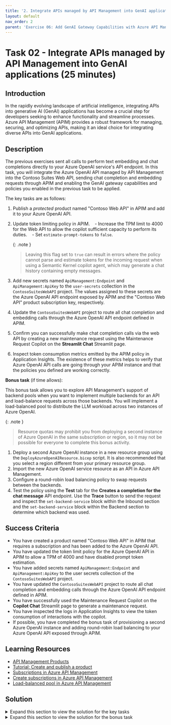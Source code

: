 ```yaml
---
title: '2. Integrate APIs managed by API Management into GenAI applications'
layout: default
nav_order: 2
parent: 'Exercise 06: Add GenAI Gateway Capabilities with Azure API Management'
---
```


# Task 02 - Integrate APIs managed by API Management into GenAI applications (25 minutes)

## Introduction

In the rapidly evolving landscape of artificial intelligence, integrating APIs into generative AI (GenAI) applications has become a crucial step for developers seeking to enhance functionality and streamline processes. Azure API Management (APIM) provides a robust framework for managing, securing, and optimizing APIs, making it an ideal choice for integrating diverse APIs into GenAI applications.

## Description

The previous exercises sent all calls to perform text embedding and chat completions directly to your Azure OpenAI service's API endpoint. In this task, you will integrate the Azure OpenAI API managed by API Management into the Contoso Suites Web API, sending chat completion and embedding requests through APIM and enabling the GenAI gateway capabilities and policies you enabled in the previous task to be applied.

The key tasks are as follows:

1. Publish a *protected* product named "Contoso Web API" in APIM and add it to your Azure OpenAI API.
2. Update token limiting policy in APIM.
   - Increase the TPM limit to 4000 for the Web API to allow the copilot sufficient capacity to perform its duties.
   - Set `estimate-prompt-tokens` to `false`.

    {: .note }
    > Leaving this flag set to `true` can result in errors where the policy cannot parse and estimate tokens for the incoming request when using a Semantic Kernel copilot agent, which may generate a chat history containing empty messages.

3. Add new secrets named `ApiManagement:Endpoint` and `ApiManagement:ApiKey` to the `user-secrets` collection in the `ContosoSuitesWebAPI` project. The values assigned to these secrets are the Azure OpenAI API endpoint exposed by APIM and the "Contoso Web API" product subscription key, respectively.
4. Update the `ContosoSuitesWebAPI` project to route all chat completion and embedding calls through the Azure OpenAI API endpoint defined in APIM.
5. Confirm you can successfully make chat completion calls via the web API by creating a new maintenance request using the Maintenance Request Copilot on the **Streamlit Chat** Streamlit page.
6. Inspect token consumption metrics emitted by the APIM policy in Application Insights. The existence of these metrics helps to verify that Azure OpenAI API calls are going through your APIM instance and that the policies you defined are working correctly.

**Bonus task** (if time allows):

This bonus task allows you to explore API Management's support of backend pools when you want to implement multiple backends for an API and load-balance requests across those backends. You will implement a load-balanced pool to distribute the LLM workload across two instances of Azure OpenAI.

{: .note }
> Resource quotas may prohibit you from deploying a second instance of Azure OpenAI in the same subscription or region, so it may not be possible for everyone to complete this bonus activity.

1. Deploy a second Azure OpenAI instance in a new resource group using the `DeployAzureOpenAIResource.bicep` script. It is also recommended that you select a region different from your primary resource group.
2. Import the new Azure OpenAI service resource as an API in Azure API Management.
3. Configure a round-robin load balancing policy to swap requests between the backends.
4. Test the policy using the **Test** tab for the **Creates a completion for the chat message** API endpoint. Use the **Trace** button to send the request and inspect the `set-backend-service` block within the Inbound section and the `set-backend-service` block within the Backend section to determine which backend was used.

## Success Criteria

- You have created a product named "Contoso Web API" in APIM that requires a subscription and has been added to the Azure OpenAI API.
- You have updated the token limit policy for the Azure OpenAI API in APIM to allow a TPM of 4000 and have disabled prompt token estimation.
- You have added secrets named `ApiManagement:Endpoint` and `ApiManagement:ApiKey` to the user secrets collection of the `ContosoSuitesWebAPI` project.
- You have updated the `ContosoSuitesWebAPI` project to route all chat completion and embedding calls through the Azure OpenAI API endpoint defined in APIM.
- You have successfully used the Maintenance Request Copilot on the **Copilot Chat** Streamlit page to generate a maintenance request.
- You have inspected the logs in Application Insights to view the token consumption of interactions with the copilot.
- If possible, you have completed the bonus task of provisioning a second Azure OpenAI instance and adding round-robin load balancing to your Azure OpenAI API exposed through APIM.

## Learning Resources

- [API Management Products](https://learn.microsoft.com/en-us/azure/api-management/api-management-key-concepts#products)
- [Tutorial: Create and publish a product](https://learn.microsoft.com/azure/api-management/api-management-howto-add-products?tabs=azure-portal)
- [Subscriptions in Azure API Management](https://learn.microsoft.com/azure/api-management/api-management-subscriptions)
- [Create subscriptions in Azure API Management](https://learn.microsoft.com/azure/api-management/api-management-howto-create-subscriptions)
- [Load-balanced pool in Azure API Management](https://learn.microsoft.com/en-us/azure/api-management/backends?tabs=bicep#load-balanced-pool)

## Solution

<details markdown="block">
<summary>Expand this section to view the solution for the key tasks</summary>

- To create and publish a *protected* product in APIM and add it to your Azure OpenAI API:
  - Navigate to your APIM instance in the [Azure portal](https://portal.azure.com/), then select **Products** under the **APIs** menu.
  - Select **Add** to create a new product.
  - In the **Add product** dialog:
    - Enter a display name of "Contoso Web API," which will automatically set the **Id** field to "contoso-web-api."
    - Enter a description, such as "Contoso Suites Web API."
    - Check the **Published** box.
    - Ensure the **Requires subscription** box is checked. This flag specifies that the product is *protected,* meaning a subscription key will be required to access the product.
    - Select the **+** below **APIs** at the bottom of the dialog and select the **Azure OpenAI API**. Adding an API allows it to be accessed using the subscription key associated with the Contoso Web API product.
    - Select **Create**.

        ![Screenshot of the Add product dialog, with the values specified in the instructions highlighted.](../../media/Solution/0602-apim-create-product-contoso-web-api.png)

  - After creeating the product, select it from the Products list.
  - On the **Contoso Web API** project page, select **Subscriptions** from the left-hand menu, then select **Add subscription** on the toolbar.
  - In the **New Subscription** dialog, enter "contoso-web-api" into the **Name** field, "Contoso Web API" into the **Display name** field, and then select **Create**.

- To update the token limit policy applied to the Azure OpenAI API in APIM:
  - Navigate to your API Management service's **APIs** page in the [Azure portal](https://portal.azure.com/) and select the **Azure OpenAI API**.
  - Select **All operations** in the design panel, then open the inbound processing policies by selecting the `<\>` link within that panel.
  
    ![Screenshot of the design page of the Azure OpenAPI API in APIM, with the API name, All operations page, and policies link highlighted.](../../media/Solution/0602-apim-azure-openai-api-all-operations-inbound-processing-policies.png)

  - In the **Policies** XML document, locate the `azure-openai-token-limit` policy definition within the `<inbound>` processing section.
    - Update the `tokens-per-minute` value to `4000`.
    - Set the `estimate-prompt-tokens` property to `false`.

        {: .note }
        > Leaving this flag set to `true` can result in errors where the policy is unable to parse and estimate tokens for the incoming request when using a Semantic Kernel copilot agent, which may generate a chat history with empty messages.

  - The updated policy definition should look like the following:

    ```xml
    <azure-openai-token-limit tokens-per-minute="4000" counter-key="@(context.Request.IpAddress)" estimate-prompt-tokens="false" tokens-consumed-header-name="consumed-tokens" remaining-tokens-header-name="remaining-tokens" />
    ```

  - Select **Save**.

- To add new user secrets for the API Management endpoint and key, run the following command:
  - Navigate to your APIM instance in the [Azure portal](https://portal.azure.com/).
  - On the **Overview** page, copy the **Gateway URL** from the **Essentials** panel. Save the value into a text edit, such as Notepad, for use below.
  - Select **APIs** from the **APIs** menu of your APIM instance, then select **Settings** tab of the **Azure OpenAI API**. Copy the **API URL suffix** and save it to a text editor for use below.

    ![Screenshot of the Azure OpenAI API's settings tab, with the API URL suffix value highlighted.](../../media/Solution/0602-apim-apis-azure-openai-api-settings-url-suffix.png)

  - In Visual Studio Code, open a new terminal and change directories to the `ContosoSuitesWebAPI` folder. Then, run the following command to create a new secret in the `user-secrets` collection, replacing the `{YOUR_API_MANAGEMENT_ENDPOINT}` and `{YOUR_AZURE_OPENAI_API_URL_SUFFIX}` tokens with the gateway URL and API URL suffix values you copied above, respectively.

    ```bash
    dotnet user-secrets set "ApiManagement:Endpoint" "{YOUR_API_MANAGEMENT_ENDPOINT}/{YOUR_AZURE_OPENAI_API_URL_SUFFIX}"
    ```

  - Return to your APIM instance in the [Azure portal](https://portal.azure.com/), and select **Subscriptions** under the **APIs** menu.
  - On the **Subscriptions** page, select the ellipsis at the end of the **Contoso Web API** subscription and select **Show/hide keys** in the context menu.
  - Copy the **Primary key** value.
  - Next, you will create another secret in the `user-secrets` collection of the Web API project. Return to the terminal window in Visual Studio Code you used in the previous step and run the following command, replacing the `{YOUR_API_MANAGEMENT_SUBSCRIPTION_KEY}` with the **Primary key** value you copied above.

    ```bash
    dotnet user-secrets set "ApiManagement:ApiKey" "{YOUR_API_MANAGEMENT_SUBSCRIPTION_KEY}"
    ```

- To update the Contoso Suites Web API to use the Azure OpenAI API exposed through Azure API Management, you must update the Kernel builder in the `Program.cs` file to use the APIM endpoint and key for all text embedding and chat completion calls.
  - In Visual Studio Code, navigate to the `ContosoSuitesWebAPI` folder and open the `Program.cs` file.
  - The Kernel builder defined in `Program.cs` contains calls to add chat completion and text embedding capabilities to the kernel.
  - Within the `kernelBuilder.AddAzureOpenAIChatCompletion()` function, replace the `AzureOpenAI` configuration values used for the `endpoint` and `apiKey` properties to reference `ApiManagement:Endpoint` and `ApiManagement:ApiKey`, respectively. The updated function call should look like this:

    ```csharp
    kernelBuilder.AddAzureOpenAIChatCompletion(
        deploymentName: builder.Configuration["AzureOpenAI:DeploymentName"]!,
        endpoint: builder.Configuration["ApiManagement:Endpoint"]!,
        apiKey: builder.Configuration["ApiManagement:ApiKey"]!
    );
    ```

  - In the `kernelBuilder.AddAzureOpenAITextEmbeddingGeneration()` function, update the `endpoint` and `apiKey` properties to retrieve the `ApiManagement:Endpoint` and `ApiManagement:ApiKey`, respectively. The updated function call, including the `#pragma warning` directives wrapping it, will look similar to the following:

    ```csharp
    #pragma warning disable SKEXP0010 // Type is for evaluation purposes only and is subject to change or removal in future updates. Suppress this diagnostic to proceed.
        kernelBuilder.AddAzureOpenAITextEmbeddingGeneration(
            deploymentName: builder.Configuration["AzureOpenAI:EmbeddingDeploymentName"]!,
            endpoint: builder.Configuration["ApiManagement:Endpoint"]!,
            apiKey: builder.Configuration["ApiManagement:ApiKey"]!
        );
    #pragma warning restore SKEXP0010 // Type is for evaluation purposes only and is subject to change or removal in future updates. Suppress this diagnostic to proceed.
    ```

- To confirm that you can successfully make chat completion calls via the web API, use the Maintenance Request Copilot in the **Copilot Chat** Streamlit UI to create a new maintenance request.
  - Run the API locally by opening a new terminal window in Visual Studio code, navigating to the `src\ContosoSuitesWebAPI` directory, and starting the API using the following command:

    ```bash
    dotnet run
    ```

  - Open another terminal window, navigate to the `src\ContosoSuitesDashboard` directory, and run the following command to start the Streamlit dashboard:

    ```bash
    python -m streamlit run Index.py
    ```

  - Select the **Copilot Chat** page using the left-hand menu, then submit the following conversational prompts:
    - First, send a message requesting help filing an issue, such as: "Please help me create a maintenance request for a room at the Grand Regency."
      - You should get a response asking for more information.
    - Next, provide details about the issue to the copilot, such as: "There is a leak coming from under the kitchen sink. The customer reported it when returning to the room after being out most of the day. The carpet in the room is soaked."
      - You should get a reply asking for the room number.
    - Provide a room number, such as: "It is in room 303."
      - You should get a reply that the request was created successfully.
    - Send a final message, asking the copilot to provide you with the ID of the maintenance request it created.

    {: .note }
    > If you receive a 429 error message at any point during the conversation, you may need to go back into the `azure-openai-token-limit` policy definition in APIM and increase the `tokens-per-minute` value.

- To inspect the token consumption metrics emitted by the APIM policy in Application Insights.
  - From your API Management service in the [Azure portal](https://portal.azure.com/), expand the **Monitoring** menu and select **Application Insights**, then select your Application Insights instance from the list.
  - On the Application Insights page, expand the **Monitoring** menu and select **Logs**.
  - On the **Logs** page, execute the following Kusto query to look for records in the `customMetrics` table:

    ```kusto
    customMetrics
    | where timestamp > ago(1h)
    | where name in ('Completion Tokens', 'Prompt Tokens', 'Total Tokens')
    | extend
        ItemId = substring(itemId, 24),
        ApiId = tostring(customDimensions['API ID']),
        ClientIpAddress = tostring(customDimensions['Client IP address'])
    | summarize
        CompletionTokens = sumif(value, name == 'Completion Tokens'),
        PromptTokens = sumif(value, name == 'Prompt Tokens'),
        TotalTokens = sumif(value, name == 'Total Tokens')
        by ItemId, ApiId, ClientIpAddress
    ```

</details>

<details markdown="block">
<summary>Expand this section to view the solution for the bonus task</summary>

- To deploy a second Azure OpenAI service into a new resource group using a Bicep script:
  - Create a new resource group in your subscription. This subscription **must** have access to Azure OpenAI, and you should deploy the resource group to a [region that supports GPT-4o](https://learn.microsoft.com/azure/ai-services/openai/concepts/models#model-summary-table-and-region-availability).

    > **Important**: You must deploy to an Azure region that supports the **GPT-4o, 2024-05-13** model. You must create your Azure OpenAI resource in one of the [supported regions](https://learn.microsoft.com/azure/ai-services/openai/concepts/models#model-summary-table-and-region-availability).

  - Right-click the `DeployAzureOpenAI.bicep` script in the `src/InfrastructureAsCode/` folder, select **Deploy Bicep File...**, and follow the prompts to provide a deployment name and select the new resource group you created above. This script has no associated parameter file, so select **None** at that prompt.

    The Bicep script will deploy an Azure OpenAI service and create deployments for the `gpt-4o` and `text-embedding-ada-002` models within that instance that match what is in the primary service instance. The models deployed between load-balanced services must have the same name and version.

- To import the new Azure OpenAI service resource as an API in APIM, follow the same steps you used when importing your primary Azure OpenAI service in Exercise 6 Task 1, but provide a different name to the API, such as "Secondary Azure OpenAI API."
  - Add the "Contoso Web API" product to the API, allowing it to be accessible using the same subscription key.
  - When configuring the token consumption management policy, assign a TPM value of "4000" or higher if you adjusted that during the Maintenance Request Copilot testing.

- To create a backend load balancing pool:
  - Open the **Azure OpenAI API** design window, select **All operations**, then open the Inbound policies XML document.
  - At the top of the `<inbound>` processing section, insert the following variable declarations and policy snippets:

    ```xml
    <!-- Create a backend counter variable that is persistent in the local cache between requests -->
    <cache-lookup-value key="backend-counter" variable-name="backend-counter" />
    <choose>
        <when condition="@(!context.Variables.ContainsKey("backend-counter"))">
            <set-variable name="backend-counter" value="0" />
            <cache-store-value key="backend-counter" value="0" duration="100" />
        </when>
    </choose>
    <!-- Choose the backend service based on the backend variable -->
    <choose>
        <when condition="@(context.Variables.GetValueOrDefault<string>("backend-counter") == "0")">
            <set-backend-service id="primary-backend" backend-id="azure-openai-api-openai-endpoint" />
            <set-variable name="backend-counter" value="1" />
            <cache-store-value key="backend-counter" value="1" duration="100" />
        </when>
        <otherwise>
            <set-backend-service id="secondary-backend" backend-id="secondary-azure-openai-api-openai-endpoint" />
            <set-variable name="backend-counter" value="0" />
            <cache-store-value key="backend-counter" value="0" duration="100" />
        </otherwise>
    </choose>
    ```

  - Select **Save**.

- To test the API, select **Azure OpenAI API** from the list of APIs on your API Management service's APIs page.
  - Select the **Test** tab, then select the **Creates a completion for the chat message** endpoint.
  - On the **Creates a completion for the chat message** page, enter the following under **Template parameters**:
    - **deployment-id**: Enter "gpt-4o"
    - **api-version**: Enter "2024-06-01"
  - Scroll down to the **Request body** section, ensure **Raw** is selected, and paste the following into the text box.

    ```json
    {
        "messages":[
            {"role": "system", "content": "You are a sarcastic unhelpful assistant."},
            {"role": "user", "content": "Tell me a story about AI."}
        ]
    }
    ```

  - Select **Trace** at the bottom of the page.
  - Scroll to the page's **HTTP response** section.
  - Select the **Trace** tab.
  - Use the **Backend** link to jump to the backend section of the trace output and locate the `set-backend-service` block. Within this block, note the `oldBackendServiceUrl` and the `newBackendServiceUrl` values. If they are the same, the primary instance was used. If they differ, the secondary Azure OpenAI instance was used.

    After the first request, the value looks like this, where the old and new backend services URLs are the same:

    ```json
    {
        "message": "Backend service URL was changed.",
        "oldBackendServiceUrl": "https://ob23xnbzldnb62-openai.openai.azure.com/openai",
        "newBackendServiceUrl": "https://ob23xnbzldnb62-openai.openai.azure.com/openai",
        "request": {
            "url": "https://ob23xnbzldnb62-openai.openai.azure.com/openai/deployments/gpt-4o/chat/completions?api-version=2024-06-01"
        }
    }
    ```

    After the second request, the `newBackendServiceUrl` value has changed to the secondary Azure OpenAI instance:

    ```json
    {
    "message": "Backend service URL was changed.",
        "oldBackendServiceUrl": "https://ob23xnbzldnb62-openai.openai.azure.com/openai",
        "newBackendServiceUrl": "https://hqfycfwt6hjh4-openai.openai.azure.com/openai",
        "request": {
            "url": "https://hqfycfwt6hjh4-openai.openai.azure.com/openai/deployments/gpt-4o/chat/completions?api-version=2024-06-01"
        }
    }
    ```

    Each subsequent request will round-robin requests back and forth between the two instances.

- Since the Contoso Suites Web API is already configured to send requests through APIM, the application does not need additional configuration changes to take advantage of load balancing across multiple Azure OpenAI instances.

</details>
